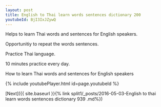 ```yaml
---
layout: post
title: English to Thai learn words sentences dictionary 200 
youtubeId: BjI3IxJZywQ
---
```

 
 
Helps to learn Thai words and sentences for English speakers.

Opportunitiy to repeat the words sentences. 

Practice Thai language. 
 
10 minutes practice every day. 
 
How to learn Thai words and sentences for English speakers 
 
{% include youtubePlayer.html id=page.youtubeId %}
 
 
[Next]({{ site.baseurl }}{% link  split1/_posts/2016-05-03-English to thai learn words sentences dictionary 939 .md%})
 
